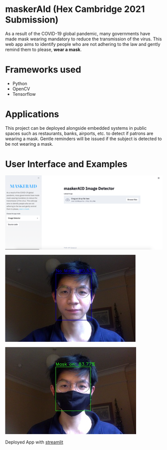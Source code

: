 # maskerAId (Hex Cambridge 2021 Submission)

As a result of the COVID-19 global pandemic, many governments have made mask wearing mandatory to reduce the transmission of the virus. This web app aims to identify people who are not adhering to the law and gently remind them to please, **wear a mask**.


# Frameworks used
- Python
- OpenCV
- Tensorflow

# Applications
This project can be deployed alongside embedded systems in public spaces such as restaurants, banks, airports, etc. to detect if patrons are wearing a mask. Gentle reminders will be issued if the subject is detected to be not wearing a mask.

# User Interface and Examples
![](ui.png)

![](ex_nomask.png)

![](ex_mask.png)

Deployed App with [streamlit](https://www.streamlit.io/)
